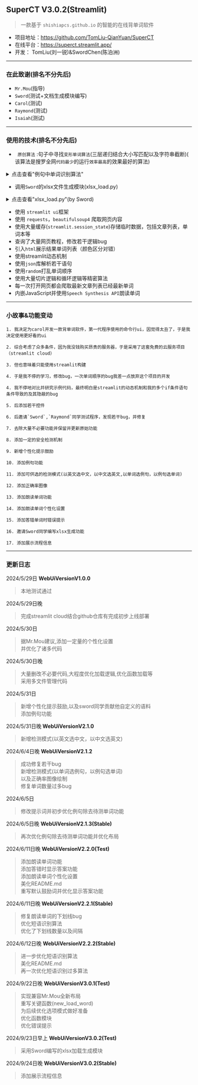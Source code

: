 ## SuperCT V3.0.2(Streamlit)
> 一款基于 `shishiapcs.github.io` 的智能的在线背单词软件

- 项目地址：https://github.com/TomLiu-QianYuan/SuperCT
- 在线平台：https://superct.streamlit.app/
- 开发： TomLiu(刘一锐)&SwordChen(陈泊洲)
---

### 在此致谢(排名不分先后)

- `Mr.Mou`(指导)
- `Sword`(测试+文档生成模块编写)
- `Carol`(测试)
- `Raymond`(测试)
- `Isaiah`(测试)

----------

### 使用的技术(排名不分先后)</h2>

- ` 原创算法` :句子中寻找`变形单词算法`(三层递归结合大小写匹配以及字符串截断)(
  该算法是搜罗全网`代码最少`的运行`效率最高`的效果最好的算法)
<details>
<summary>点击查看"例句中单词识别算法"</summary>

```
def delete_all_char(string: str,
                    s_char=None) -> str:
    if s_char is None:
        s_char = ['"', "'", '[', ']', '{', '}', "\\", '|', ";", ":", "<", ">", "`", "~"]
    for i in s_char:
        string = string.replace(i, '')
    return string


def replace_word_forms(sentence: str, base_word_: str):
    result = ''
    sentence = delete_all_char(sentence)
    for word in sentence.split(" "):
        if str(word).lower().startswith(base_word_.lower()) and len(word) - len(base_word_) <= 5:
            return sentence.replace(word, 6 * "_")
    if base_word_ in sentence.split(' '):
        # print("直接返回", sentence, base_word_)
        return sentence.replace(base_word_, 6 * '_')

    else:
        sta_ = 0
        sta = 0
        sentence = sentence.replace('-', ' ')

        add_location = []
        for word in sentence.split(' '):
            for base_word in base_word_.split(' '):
                if base_word.upper() == word.upper():
                    # 检测到单词无变形
                    # print(f"word:{word}")
                    result += sentence.replace(word, 6 * "_")
                    add_location.append(word)
                    sta = 1
                    continue
                for c in range(1, 5):
                    if sta == 1:
                        break
                    for m in range(1, 5):
                        if sta_ == 1:
                            continue
                        if len(base_word) < m + 1 or len(base_word) < c + 1:
                            continue
                        if base_word[0:-c].upper() == word[0:-m].upper():
                            # 检测到单词有变形
                            # print('c', c, base_word[0:-c])
                            result += sentence.replace(word, 6 * "_")
                            add_location.append(word)
                            sta_ = 1
        if len(base_word_.split(' ')) < 2:
            return result
        # 短语定位
        # print(locating_word)
        # print(add_location)
        result = sentence
        # for replace_word_position in add_location:
        #     # 去除句子中短语间空隙防止钻空
        #     location = result.find(replace_word_position)
        #     # print(location)
        #     result = result[0:location + len(replace_word_position)] + result[location + len(
        #         replace_word_position) + 1:-1]
        result_ = ''
        result = result.split(' ')
        for word_ in add_location:
            result = ["__" if word__ == word_ else word__ for word__ in result]
        for item in result:
            result_ += item + ' '
        result_ = re.sub(r'\_+', '_', result_)
        result_ = result_.replace('_ _', '_' * 6)
        result_ = result_.replace('_ _ _', '_' * 6)
        result_ = result_.replace('_ _ _ _', '_' * 6)
        # result = result_
        return result_

```

</details>

- 调用`Sword`的xlsx文件生成模块(xlsx_load.py)

<details>
<summary>点击查看"xlsx_load.py"(by Sword)</summary>

```
def extract_and_create_file(dict_wrong, dict_correct: dict):
    # 该函数用于处理错误单词字典和正确单词字典并生成一个类文件(xlsx格式).
    # 使用该函数需导入以下四个模块:import openpyxl; from openpyxl.utils import get_column_letter;
    # from openpyxl.styles import Font; from io import BytesIO
    # Author:Sword
    wb = openpyxl.Workbook()
    sheet = wb.active
    counter = 0
    sheet.title = "Your Word List"
    desired_width = 70
    sheet.column_dimensions[get_column_letter(1)].width = desired_width
    for key in dict_wrong.keys():
        a = sheet.cell(counter + 1, 1, key)
        b = sheet.cell(counter + 1, 2, dict_wrong[key])
        a.font = Font(color="FF0000")
        b.font = Font(color="FF0000")
        counter += 1
    for key in dict_correct.keys():
        a = sheet.cell(counter + 1, 1, key)
        b = sheet.cell(counter + 1, 2, dict_correct[key])
        a.font = Font(color="6DB33F")
        b.font = Font(color="6DB33F")
        counter += 1
    output = BytesIO()
    wb.save(output)
    output.seek(0)
    return output

```

</details>

- 使用 `streamlit ui`框架
- 使用 `requests`，`beautifulsoup4` 爬取网页内容
- 使用大量缓存(`streamlit.session_state`)存储临时数据，包括文章列表，单词本等
- 查询了大量网页教程，修改若干逻辑bug
- 引入`html`展示结果单词列表（颜色区分对错）
- 使用streamlit动态机制
- 使用`json`库解析若干语句
- 使用`random`打乱单词顺序
- 使用大量切片逻辑和循环逻辑等精密算法
- 每一次打开网页都会爬取最新文章列表已经最新单词
- 内嵌JavaScript并使用`Speech Synthesis API`朗读单词

----------

### 小故事&功能变动

    1. 我决定为carol开发一款背单词软件，第一代程序使用的命令行ui，因觉得太丑了，于是我决定使用更好看的ui

    2. 综合考虑了众多条件，因为我没钱购买昂贵的服务器，于是采用了这套免费的云服务项目（streamlit cloud）

    3. 但也意味着只能使用streamlit构建

    4. 于是我不停的学习，修改bug，一次单词顺序的bug我差一点放弃这个项目的开发

    4. 我不停地对比并研究示例代码，最终明白是streamlit的动态机制和我的多个if条件语句条件导致的及其隐蔽的bug

    5. 后添加若干控件

    6. 后邀请`Sword`,`Raymond`同学测试程序，发现若干bug，并修复

    7. 去除大量不必要功能并保留并更新原始功能

    8. 添加一定的安全检测机制

    9. 新增个性化提示鼓励

    10. 添加例句功能

    11. 添加可供选的检测模式(以英文选中文，以中文选英文,以单词选例句，以例句选单词)

    12. 添加正确率图像

    13. 添加朗读单词功能

    14. 添加朗读单词个性化设置

    15. 添加答错单词时错误提示
  
    16. 邀请Sword同学编写xlsx生成功能
    
    17. 添加展示流程信息
------------

### 更新日志

2024/5/29日 <b>WebUiVersionV1.0.0 </b>
> 本地测试通过

2024/5/29日晚

> 完成streamlit cloud结合github仓库有完成初步上线部署<br>

2024/5/30日

> 据Mr.Mou建议,添加一定量的个性化设置<br>
> 并优化了诸多代码

2024/5/30日晚

> 大量删改不必要代码,大程度优化加载逻辑,优化函数加载等<br>
> 采用多文件管理代码

2024/5/31日

> 新增个性化提示鼓励,以及sword同学贡献他自定义的语料<br>
> 添加例句功能

2024/5/31日晚<b> WebUiVersionV2.1.0 </b>

> 新增检测模式(以英文选中文，以中文选英文)

2024/6/4日晚 <b> WebUiVersionV2.1.2 </b>

> 成功修复若干bug<br>
> 新增检测模式(以单词选例句，以例句选单词)<br>
> 以及正确率图像绘制<br>
> 修复单词数量过多bug

2024/6/5日

> 修改提示词并初步优化例句除去待测单词功能

2024/6/5日晚 <b> WebUiVersionV2.1.3(Stable) </b>

> 再次优化例句除去待测单词功能并优化布局

2024/6/11日晚 <b> WebUiVersionV2.2.0(Test) </b>


> 添加朗读单词功能<br>
> 添加答错时显示答案功能<br>
> 添加朗读单词个性化设置<br>
> 美化README.md<br>
> 重写默认鼓励词并优化显示答案功能<br>

2024/6/11日晚<b> WebUiVersionV2.2.1(Stable) </b>
> 修复朗读单词的下划线bug<br>
> 优化短语识别算法<br>
> 优化了下划线数量以及间隔<br>

2024/6/12日晚 <b> WebUiVersionV2.2.2(Stable) </b>
> 进一步优化短语识别算法<br>
> 美化README.md<br>
> 再一次优化短语识别过多算法

2024/9/22日晚 <b> WebUiVersionV3.0.1(Test) </b>
> 实现兼容Mr.Mou全新布局<br>
> 重写关键函数(new_load_word)<br>
> 为后续优化选项模式做好准备<br>
> 优化函数模块<br>
> 优化错误提示<br>

2024/9/23日早上 <b> WebUiVersionV3.0.2(Test) </b>
> 采用Sword编写的xlsx加载生成模块

2024/9/24日晚 <b> WebUiVersionV3.0.2(Stable) </b>
> 添加展示流程信息